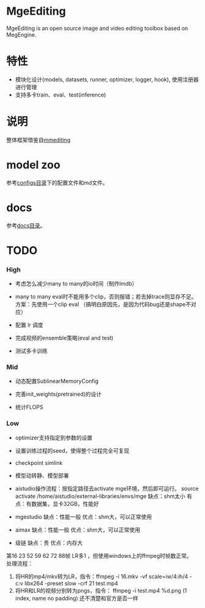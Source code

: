 # MgeEditing
MgeEditing is an open source image and video editing toolbox based on MegEngine.

# 特性
* 模块化设计(models, datasets, runner, optimizer, logger, hook), 使用注册器进行管理
* 支持多卡train、eval、test(inference)

# 说明
整体框架借鉴自[mmediting](https://github.com/open-mmlab/mmediting)  

# model zoo
参考[configs目录](https://github.com/Feynman1999/MgeEditing/tree/master/configs)下的配置文件和md文件。

# docs
参考[docs目录](https://github.com/Feynman1999/MgeEditing/tree/master/docs)。

# TODO

### High
* 考虑怎么减少many to many的io时间（制作lmdb）

* many to many eval时不能用多个clip，否则报错；若去掉trace则显存不足。方案：先使用一个clip eval （搞明白原因先，是因为代码bug还是shape不对应）

* 配置 lr 调度

* 完成视频的ensemble策略(eval and test)

* 测试多卡训练

### Mid
* 动态配置SublinearMemoryConfig

* 完善init_weights(pretrained)的设计

* 统计FLOPS

### Low
* optimizer支持指定到参数的设置

* 设置训练过程的seed，使得整个过程完全可复现

* checkpoint simlink

* 模型动转静、模型部署


* aistudio操作流程：按指定路径去activate mge环境，然后即可运行。
source activate /home/aistudio/external-libraries/envs/mge
缺点：shm太小
有点：有数据集，显卡32GB，性能好

* mgestudio
缺点：性能一般
优点：shm大，可以正常使用

* aimax
缺点：性能一般
优点：shm大，可以正常使用

* 级链
缺点：贵
优点：内存大


第16 23 52 59 62 72 88帧 LR多1 ，但使用windows上的ffmpeg时帧数正常。
处理流程：
1. 将HR的mp4/mkv转为LR，指令：ffmpeg -i 16.mkv -vf scale=iw/4:ih/4 -c:v libx264 -preset slow -crf 21 test.mp4
2. 将HR和LR的视频分别转为pngs，指令： ffmpeg -i test.mp4  %d.png   (1 index, name no padding)
还不清楚和官方是否一样